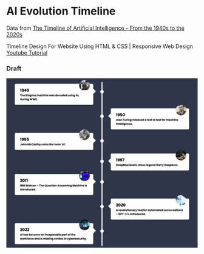 # AI Evolution Timeline


Data from [The Timeline of Artificial Intelligence – From the 1940s to the 2020s](https://verloop.io/blog/the-timeline-of-artificial-intelligence-from-the-1940s/#ibm-watson-2011)

Timeline Design For Website Using HTML & CSS | Responsive Web Design [Youtube Tutorial](https://youtu.be/t5AE66WgQD0?si=T2AXhGNIerVrA8jK)

### Draft
![draft](images/draft2.png)